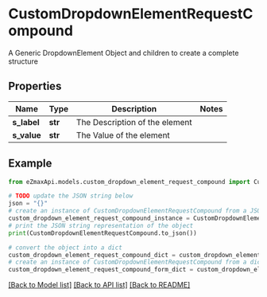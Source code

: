 # CustomDropdownElementRequestCompound

A Generic DropdownElement Object and children to create a complete structure

## Properties

Name | Type | Description | Notes
------------ | ------------- | ------------- | -------------
**s_label** | **str** | The Description of the element | 
**s_value** | **str** | The Value of the element | 

## Example

```python
from eZmaxApi.models.custom_dropdown_element_request_compound import CustomDropdownElementRequestCompound

# TODO update the JSON string below
json = "{}"
# create an instance of CustomDropdownElementRequestCompound from a JSON string
custom_dropdown_element_request_compound_instance = CustomDropdownElementRequestCompound.from_json(json)
# print the JSON string representation of the object
print(CustomDropdownElementRequestCompound.to_json())

# convert the object into a dict
custom_dropdown_element_request_compound_dict = custom_dropdown_element_request_compound_instance.to_dict()
# create an instance of CustomDropdownElementRequestCompound from a dict
custom_dropdown_element_request_compound_form_dict = custom_dropdown_element_request_compound.from_dict(custom_dropdown_element_request_compound_dict)
```
[[Back to Model list]](../README.md#documentation-for-models) [[Back to API list]](../README.md#documentation-for-api-endpoints) [[Back to README]](../README.md)


